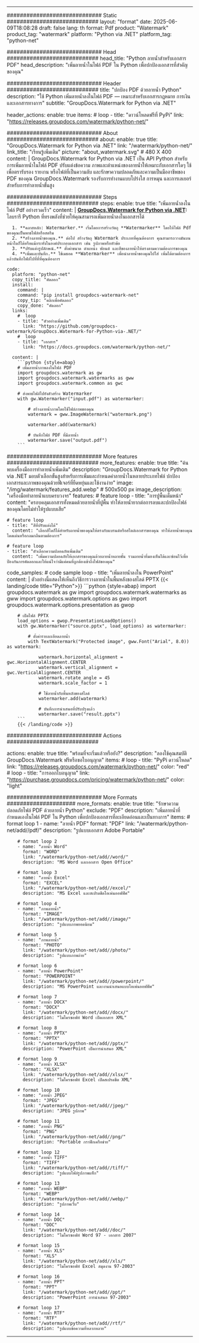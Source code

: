 
---
############################# Static ############################
layout: "format"
date:  2025-06-09T18:08:28
draft: false
lang: th
format: Pdf
product: "Watermark"
product_tag: "watermark"
platform: "Python via .NET"
platform_tag: "python-net"

############################# Head ############################
head_title: "Python ลายน้ำสำหรับเอกสาร PDF"
head_description: "เพิ่มลายน้ำในไฟล์ PDF ใน Python เพื่อปกป้องเอกสารที่สำคัญของคุณ"

############################# Header ############################
title: "ปกป้อง PDF ด้วยลายน้ำ Python" 
description: "ใช้ Python เพิ่มลายน้ำลงในไฟล์ PDF — เหมาะสำหรับเอกสารกฎหมาย การเงิน และเอกสารทางการ"
subtitle: "GroupDocs.Watermark for Python via .NET" 

header_actions:
  enable: true
  items:
    #  loop
    - title: "ดาวน์โหลดฟรีที่ PyPi"
      link: "https://releases.groupdocs.com/watermark/python-net/"
      
############################# About ############################
about:
    enable: true
    title: "GroupDocs.Watermark for Python via .NET"
    link: "/watermark/python-net/"
    link_title: "เรียนรู้เพิ่มเติม"
    picture: "about_watermark.svg" # 480 X 400
    content: |
       GroupDocs.Watermark for Python via .NET เป็น API Python สำหรับการเพิ่มลายน้ำในไฟล์ PDF ปรับแต่งข้อความ ภาพและตำแหน่งของลายน้ำให้เหมาะกับเอกสารใดๆ ใช้เพื่อตรารับรอง รายงาน หรือไฟล์ที่เป็นความลับ และรักษาความปลอดภัยและความเป็นมืออาชีพของ PDF ของคุณ GroupDocs.Watermark รองรับการทำงานแบบโปร่งใส การหมุน และการเลเยอร์สำหรับการทำลายน้ำขั้นสูง

############################# Steps ############################
steps:
    enable: true
    title: "เพิ่มลายน้ำลงในไฟล์ Pdf อย่างรวดเร็ว"
    content: |
      **[GroupDocs.Watermark for Python via .NET](https://products.groupdocs.com/watermark/python-net/):** ไลบรารี Python ที่ทรงพลังที่ช่วยให้คุณสามารถเพิ่มลายน้ำลงในเอกสารได้
      
      1. **คลาสหลัก: Watermarker.** เริ่มโดยการสร้างวัตถุ **Watermarker** โดยให้ไฟล์ Pdf ของคุณเป็นพาธไฟล์หรือสตรีม
      2. **สร้างลายน้ำของคุณ.** ต่อไป สร้างวัตถุ Watermark ประเภทที่คุณต้องการ คุณสามารถวางมันบนหน้าใดก็ได้หรือแม้กระทั่งในองค์ประกอบเอกสาร เช่น รูปภาพหรือหัวข้อ
      3. **ปรับแต่งรูปลักษณ์.** ตั้งค่าขนาด ตำแหน่ง ฟอนต์ และสีของลายน้ำให้ตรงตามความต้องการของคุณ
      4. **เพิ่มและบันทึก.** ใช้เมธอด **Watermarker** เพื่อนำลายน้ำของคุณไปใส่ เพิ่มได้ตามต้องการ แล้วบันทึกไฟล์ไปที่ที่ที่คุณต้องการ
   
    code:
      platform: "python-net"
      copy_title: "คัดลอก"
      install:
        command: |
        command: "pip install groupdocs-watermark-net"
        copy_tip: "คลิกเพื่อคัดลอก"
        copy_done: "คัดลอก"
      links:
        #  loop
        - title: "ตัวอย่างเพิ่มเติม"
          link: "https://github.com/groupdocs-watermark/GroupDocs.Watermark-for-Python-via-.NET/"
        #  loop
        - title: "เอกสาร"
          link: "https://docs.groupdocs.com/watermark/python-net/"
          
      content: |
        ```python {style=abap}
        # เพิ่มลายน้ำภาพลงในไฟล์ PDF
        import groupdocs.watermark as gw
        import groupdocs.watermark.watermarks as gww
        import groupdocs.watermark.common as gwс

        # ส่งพาธไฟล์ไปยังตัวสร้าง Watermarker
        with gw.Watermarker("input.pdf") as watermarker:

            # สร้างลายน้ำภาพโดยใช้ไฟล์ภาพของคุณ
            watermark = gww.ImageWatermark("watermark.png")

            watermarker.add(watermark)

            # บันทึกไฟล์ PDF ที่มีลายน้ำ
            watermarker.save("output.pdf")
        ```  

############################# More features ############################
more_features:
  enable: true
  title: "ค้นพบเครื่องมือการทำลายน้ำเพิ่มเติม"
  description: "GroupDocs.Watermark for Python via .NET มอบตัวเลือกขั้นสูงสำหรับการเพิ่มและกำหนดค่าลายน้ำในหลายประเภทไฟล์ ปกป้องเอกสารและภาพของคุณด้วยฟีเจอร์ที่ยืดหยุ่นและใช้งานง่าย"
  image: "/img/watermark/features_add.webp" # 500x500 px
  image_description: "เครื่องมือทำลายน้ำแบบครบวงจร"
  features:
    # feature loop
    - title: "การปูพื้นเต็มหน้า"
      content: "ครอบคลุมเอกสารทั้งหมดด้วยลายน้ำที่ปูพื้น ทำให้ลายน้ำยากต่อการลบและปกป้องไฟล์ของคุณโดยไม่ทำให้รูปแบบเสีย"

    # feature loop
    - title: "สีที่ปรับแต่งได้"
      content: "เลือกสีใดก็ได้สำหรับลายน้ำของคุณให้ตรงกับแบรนด์หรือสไตล์เอกสารของคุณ ทำให้ลายน้ำของคุณโดดเด่นหรือกลมกลืนตามต้องการ"

    # feature loop
    - title: "ตัวเลือกความปลอดภัยเพิ่มเติม"
      content: "เพิ่มความปลอดภัยให้เอกสารของคุณด้วยลายน้ำหลายชั้น รวมลายน้ำที่มองเห็นได้และซ่อนไว้เพื่อป้องกันการคัดลอกและให้แน่ใจว่ามีแค่คนที่ถูกต้องเข้าถึงไฟล์ของคุณ"
      
  code_samples:
    # code sample loop
    - title: "เพิ่มลายน้ำลงใน PowerPoint"
      content: |
        ตัวอย่างนี้แสดงให้เห็นถึงวิธีการวางลายน้ำในพื้นหลังของสไลด์ PPTX
        {{< landing/code title="Python">}}
        ```python {style=abap}
        import groupdocs.watermark as gw
        import groupdocs.watermark.watermarks as gww
        import groupdocs.watermark.options as gwo
        import groupdocs.watermark.options.presentation as gwop

        # เปิดไฟล์ PPTX
        load_options = gwop.PresentationLoadOptions()
        with gw.Watermarker("source.pptx", load_options) as watermarker:

            # ตั้งค่ารายละเอียดลายน้ำ
            with TextWatermark("Protected image", gww.Font("Arial", 8.0)) as watermark:

                watermark.horizontal_alignment = gwс.HorizontalAlignment.CENTER
                watermark.vertical_alignment = gwс.VerticalAlignment.CENTER
                watermark.rotate_angle = 45
                watermark.scale_factor = 1

                # ใช้ลายน้ำกับพื้นหลังของสไลด์
                watermarker.add(watermark)

                # บันทึกการนำเสนอที่ปรับปรุงแล้ว
                watermarker.save("result.pptx")
        ```
        {{< /landing/code >}}


############################# Actions ############################

actions:
  enable: true
  title: "พร้อมที่จะเริ่มแล้วหรือยัง?"
  description: "ลองใช้คุณสมบัติ GroupDocs.Watermark ฟรีหรือขอใบอนุญาต"
  items:
    #  loop
    - title: "PyPi ดาวน์โหลด"
      link: "https://releases.groupdocs.com/watermark/python-net/"
      color: "red"
        #  loop
    - title: "การออกใบอนุญาต"
      link: "https://purchase.groupdocs.com/pricing/watermark/python-net/"
      color: "light"


############################# More Formats #####################
more_formats:
    enable: true
    title: "รักษาความปลอดภัยไฟล์ PDF ด้วยลายน้ำ Python"
    exclude: "PDF"
    description: "เพิ่มลายน้ำที่กำหนดเองในไฟล์ PDF ใน Python เพื่อปกป้องเอกสารที่ละเอียดอ่อนและเป็นทางการ"
    items: 
        # format loop 1
        - name: "ลายน้ำ PDF"
          format: "PDF"
          link: "/watermark/python-net/add//pdf/"
          description: "รูปแบบเอกสาร Adobe Portable"

        # format loop 2
        - name: "ลายน้ำ Word"
          format: "WORD"
          link: "/watermark/python-net/add//word/"
          description: "MS Word และเอกสาร Open Office"
          
        # format loop 3
        - name: "ลายน้ำ Excel"
          format: "EXCEL"
          link: "/watermark/python-net/add//excel/"
          description: "MS Excel และสเปรดชีตโอเพ่นออฟฟิศ"

        # format loop 4
        - name: "ภาพลายน้ำ"
          format: "IMAGE"
          link: "/watermark/python-net/add//image/"
          description: "รูปแบบภาพยอดนิยม"

        # format loop 5
        - name: "ภาพลายน้ำ"
          format: "PHOTO"
          link: "/watermark/python-net/add//photo/"
          description: "รูปแบบภาพถ่าย"

        # format loop 6
        - name: "ลายน้ำ PowerPoint"
          format: "POWERPOINT"
          link: "/watermark/python-net/add//powerpoint/"
          description: "MS PowerPoint และงานนำเสนอแบบโอเพ่นออฟฟิศ"

        # format loop 7
        - name: "ลายน้ำ DOCX"
          format: "DOCX"
          link: "/watermark/python-net/add//docx/"
          description: "ไมโครซอฟท์ Word เปิดเอกสาร XML"
          
        # format loop 8
        - name: "ลายน้ำ PPTX"
          format: "PPTX"
          link: "/watermark/python-net/add//pptx/"
          description: "PowerPoint เปิดการนำเสนอ XML"
          
        # format loop 9
        - name: "ลายน้ำ XLSX"
          format: "XLSX"
          link: "/watermark/python-net/add//xlsx/"
          description: "ไมโครซอฟท์ Excel เปิดสเปรดชีต XML"

        # format loop 10
        - name: "ลายน้ำ JPEG"
          format: "JPEG"
          link: "/watermark/python-net/add//jpeg/"
          description: "JPEG รูปภาพ"

        # format loop 11
        - name: "ลายน้ำ PNG"
          format: "PNG"
          link: "/watermark/python-net/add//png/"
          description: "Portable กราฟิกเครือข่าย"

        # format loop 12
        - name: "ลายน้ำ TIFF"
          format: "TIFF"
          link: "/watermark/python-net/add//tiff/"
          description: "รูปแบบไฟล์รูปภาพแท็ก"

        # format loop 13
        - name: "ลายน้ำ WEBP"
          format: "WEBP"
          link: "/watermark/python-net/add//webp/"
          description: "รูปภาพเว็บ"

        # format loop 14
        - name: "ลายน้ำ DOC"
          format: "DOC"
          link: "/watermark/python-net/add//doc/"
          description: "ไมโครซอฟท์ Word 97 - เอกสาร 2007"

        # format loop 15
        - name: "ลายน้ำ XLS"
          format: "XLS"
          link: "/watermark/python-net/add//xls/"
          description: "ไมโครซอฟท์ Excel สมุดงาน 97-2003"

        # format loop 16
        - name: "ลายน้ำ PPT"
          format: "PPT"
          link: "/watermark/python-net/add//ppt/"
          description: "PowerPoint การนำเสนอ 97-2003"

        # format loop 17
        - name: "ลายน้ำ RTF"
          format: "RTF"
          link: "/watermark/python-net/add//rtf/"
          description: "รูปแบบข้อความที่หลากหลาย"

---